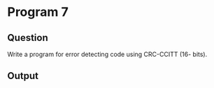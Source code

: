 # Program 7
## Question
Write a program for error detecting code using CRC-CCITT (16- bits).
## Output
